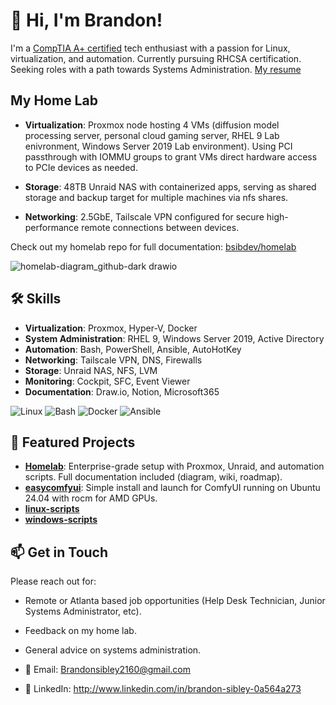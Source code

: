 # 👋 Hi, I'm Brandon!  

I'm a [CompTIA A+ certified](https://drive.google.com/file/d/1VItPhSvEUMyp6y-bi-cmK0XgDh-T_XmK/view) tech enthusiast with a passion for Linux, virtualization, and automation. 
Currently pursuing RHCSA certification.
Seeking roles with a path towards Systems Administration. [My resume](https://docs.google.com/document/d/1evXVP0ufh4jpolRt89MviZbOrNRhfl4tYEg8FooqqsM/edit?usp=sharing)

##  My Home Lab  

- **Virtualization**: Proxmox node hosting 4 VMs (diffusion model processing server, personal cloud gaming server, RHEL 9 Lab enivronment, Windows Server 2019 Lab environment). Using PCI passthrough with IOMMU groups to grant VMs direct hardware access to PCIe devices as needed.

- **Storage**: 48TB Unraid NAS with containerized apps, serving as shared storage and backup target for multiple machines via nfs shares.  
- **Networking**: 2.5GbE, Tailscale VPN configured for secure high-performance remote connections between devices.  

Check out my homelab repo for full documentation: [bsibdev/homelab](https://github.com/bsibdev/homelab)  

![homelab-diagram_github-dark drawio](https://github.com/user-attachments/assets/da92fb07-722b-4b62-9e0e-cc046965dfa2)


## 🛠️ Skills  

- **Virtualization**: Proxmox, Hyper-V, Docker
- **System Administration**: RHEL 9, Windows Server 2019, Active Directory  
- **Automation**: Bash, PowerShell, Ansible, AutoHotKey
- **Networking**: Tailscale VPN, DNS, Firewalls
- **Storage**: Unraid NAS, NFS, LVM
- **Monitoring**: Cockpit, SFC, Event Viewer
- **Documentation**: Draw.io, Notion, Microsoft365

![Linux](https://img.shields.io/badge/Proxmox-Virtualization-E57000?logo=proxmox&logoColor=white&style=for-the-badge) ![Bash](https://img.shields.io/badge/Bash-Scripting-4EAA25?logo=gnu-bash&logoColor=white) ![Docker](https://img.shields.io/badge/Docker-Container-blue) ![Ansible](https://img.shields.io/badge/Ansible-Automation-red)  

## 📂 Featured Projects  

- **[Homelab](https://github.com/bsibdev/homelab)**: Enterprise-grade setup with Proxmox, Unraid, and automation scripts. Full documentation included (diagram, wiki, roadmap).  
- **[easycomfyui](https://github.com/bsibdev/easycomfyui)**: Simple install and launch for ComfyUI running on Ubuntu 24.04 with rocm for AMD GPUs. 
- **[linux-scripts](https://github.com/bsibdev/linux-scripts)**
- **[windows-scripts](https://github.com/bsibdev/windows-scripts)**

## 📫 Get in Touch  

Please reach out for:
- Remote or Atlanta based job opportunities (Help Desk Technician, Junior Systems Administrator, etc).
- Feedback on my home lab.
- General advice on systems administration.

- 📧 Email: Brandonsibley2160@gmail.com  
- 🔗 LinkedIn: http://www.linkedin.com/in/brandon-sibley-0a564a273
